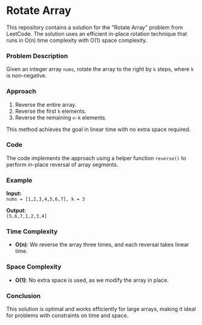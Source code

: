 # Rotate Array

This repository contains a solution for the "Rotate Array" problem from LeetCode. The solution uses an efficient in-place rotation technique that runs in O(n) time complexity with O(1) space complexity.

### Problem Description

Given an integer array `nums`, rotate the array to the right by `k` steps, where `k` is non-negative.

### Approach

1. Reverse the entire array.
2. Reverse the first `k` elements.
3. Reverse the remaining `n-k` elements.

This method achieves the goal in linear time with no extra space required.

### Code

The code implements the approach using a helper function `reverse()` to perform in-place reversal of array segments.

### Example

**Input:**  
`nums = [1,2,3,4,5,6,7], k = 3`

**Output:**  
`[5,6,7,1,2,3,4]`

### Time Complexity
- **O(n)**: We reverse the array three times, and each reversal takes linear time.

### Space Complexity
- **O(1)**: No extra space is used, as we modify the array in place.

### Conclusion

This solution is optimal and works efficiently for large arrays, making it ideal for problems with constraints on time and space.
